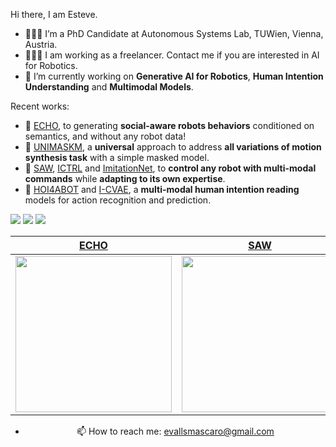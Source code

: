 Hi there, I am Esteve.
- 👨🏼‍💻 I’m a PhD Candidate at Autonomous Systems Lab, TUWien, Vienna, Austria.
- 👨🏼‍💻 I am working as a freelancer. Contact me if you are interested in AI for Robotics.
- 🔭 I’m currently working on **Generative AI for Robotics**, **Human Intention Understanding** and **Multimodal Models**.

 Recent works:
- 📖 [ECHO](https://evm7.github.io/ECHO/), to generating **social-aware robots behaviors** conditioned on semantics, and without any robot data!
- 📖 [UNIMASKM](https://evm7.github.io/UNIMASKM-page/), a **universal** approach to address **all variations of motion synthesis task** with a simple masked model.
- 📖 [SAW](https://evm7.github.io/Self-AWare/), [ICTRL](https://evm7.github.io/I-CTRL/) and [ImitationNet](https://evm7.github.io/UnsH2R/), to **control any robot with multi-modal commands** while **adapting to its own expertise**.
- 📖 [HOI4ABOT](https://evm7.github.io/HOI4ABOT_page/) and [I-CVAE](https://evm7.github.io/icvae-page/), a **multi-modal human intention reading** models for action recognition and prediction.



[![](https://img.shields.io/badge/website-orange?&style=for-the-badge&logo=Google%20chrome&logoColor=white)](https://evm7.github.io/) [![](https://img.shields.io/badge/google%20scholar-%234285F4.svg?&style=for-the-badge&logo=google-scholar&logoColor=white)](https://scholar.google.com/citations?user=G1sfbqAAAAAJ) [![](https://img.shields.io/twitter/follow/valls_esteve?style=for-the-badge&logo=Twitter&labelColor=00acee&logoColor=white&color=2bc4ff)](https://twitter.com/valls_esteve)

<div align="center">


|                                                   [ECHO](https://evm7.github.io/ECHO/)       |                                                   [SAW](https://evm7.github.io/Self-AWare/)              |                                                       [HOI4ABOT](https://evm7.github.io/HOI4ABOT_page/)           | 
| :--------------------------------------------------------------------------------------------------------------: | :--------------------------------------------------------------------------------------------------------------: | :--------------------------------------------------------------------------------------------------------------: |
| <img src="https://evm7.github.io/images/echo.gif" width="250"/> | <img src="https://evm7.github.io/images/saw.gif" width="250"/>      | <img src="https://evm7.github.io/images/hoi4abot.png" width="250" /> |

- 📫 How to reach me: [evallsmascaro@gmail.com](evallsmascaro@gmail.com)


<!-- [![Anurag's github stats](https://github-readme-stats.vercel.app/api?username=chenfengye)](https://github.com/anuraghazra/github-readme-stats) -->
<!--

Here are some ideas to get you started:

- 🔭 I’m currently working on ...
- 🌱 I’m currently learning ...
- 👯 I’m looking to collaborate on ...
- 🤔 I’m looking for help with ...
- 💬 Ask me about ...
- 📫 How to reach me: ...
- 😄 Pronouns: ...
- ⚡ Fun fact: ...

<div align="center">
  <p>
  <a href="https://github.com/guochengqian">

  <img src="https://github-readme-stats.vercel.app/api?username=guochengqian&show_icons=true&theme=default&hide=contribs,issues" />

  </a>
  
  </p>
</div>
-->
